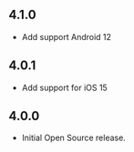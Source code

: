 ## 4.1.0

* Add support Android 12

## 4.0.1

* Add support for iOS 15

## 4.0.0

* Initial Open Source release.

